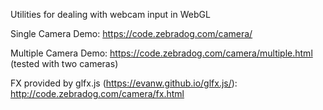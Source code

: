 Utilities for dealing with webcam input in WebGL

Single Camera Demo: https://code.zebradog.com/camera/

Multiple Camera Demo: https://code.zebradog.com/camera/multiple.html
(tested with two cameras)

FX provided by glfx.js (https://evanw.github.io/glfx.js/): http://code.zebradog.com/camera/fx.html
